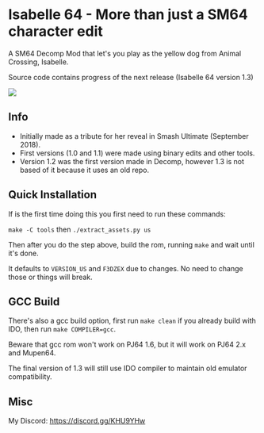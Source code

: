 # Isabelle 64 - More than just a SM64 character edit

A SM64 Decomp Mod that let's you play as the yellow dog from Animal Crossing, Isabelle.

Source code contains progress of the next release (Isabelle 64 version 1.3)

<img src="https://i.imgur.com/s8VB6vq.png"/></a>

## Info
* Initially made as a tribute for her reveal in Smash Ultimate (September 2018).
* First versions (1.0 and 1.1) were made using binary edits and other tools.
* Version 1.2 was the first version made in Decomp, however 1.3 is not based of it because it uses an old repo.

## Quick Installation

If is the first time doing this you first need to run these commands:

`make -C tools` then `./extract_assets.py us`

Then after you do the step above, build the rom, running `make` and wait until it's done.

It defaults to `VERSION_US` and `F3DZEX` due to changes. No need to change those or things will break.

## GCC Build

There's also a gcc build option, first run `make clean` if you already build with IDO, then run `make COMPILER=gcc`. 

Beware that gcc rom won't work on PJ64 1.6, but it will work on PJ64 2.x and Mupen64.

The final version of 1.3 will still use IDO compiler to maintain old emulator compatibility. 

## Misc

My Discord: https://discord.gg/KHU9YHw